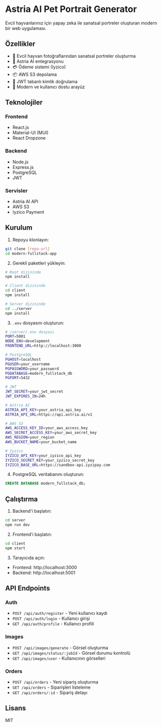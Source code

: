 # Astria AI Pet Portrait Generator

Evcil hayvanlarınız için yapay zeka ile sanatsal portreler oluşturan modern bir web uygulaması.

## Özellikler

- 🐾 Evcil hayvan fotoğraflarından sanatsal portreler oluşturma
- 🎨 Astria AI entegrasyonu
- 💳 Ödeme sistemi (Iyzico)
- 📦 AWS S3 depolama
- 🔐 JWT tabanlı kimlik doğrulama
- 🎯 Modern ve kullanıcı dostu arayüz

## Teknolojiler

### Frontend
- React.js
- Material-UI (MUI)
- React Dropzone

### Backend
- Node.js
- Express.js
- PostgreSQL
- JWT

### Servisler
- Astria AI API
- AWS S3
- Iyzico Payment

## Kurulum

1. Repoyu klonlayın:
```bash
git clone [repo-url]
cd modern-fullstack-app
```

2. Gerekli paketleri yükleyin:
```bash
# Root dizininde
npm install

# Client dizininde
cd client
npm install

# Server dizininde
cd ../server
npm install
```

3. `.env` dosyasını oluşturun:
```bash
# /server/.env dosyası
PORT=5001
NODE_ENV=development
FRONTEND_URL=http://localhost:3000

# PostgreSQL
PGHOST=localhost
PGUSER=your_username
PGPASSWORD=your_password
PGDATABASE=modern_fullstack_db
PGPORT=5432

# JWT
JWT_SECRET=your_jwt_secret
JWT_EXPIRES_IN=24h

# Astria AI
ASTRIA_API_KEY=your_astria_api_key
ASTRIA_API_URL=https://api.astria.ai/v1

# AWS S3
AWS_ACCESS_KEY_ID=your_aws_access_key
AWS_SECRET_ACCESS_KEY=your_aws_secret_key
AWS_REGION=your_region
AWS_BUCKET_NAME=your_bucket_name

# Iyzico
IYZICO_API_KEY=your_iyzico_api_key
IYZICO_SECRET_KEY=your_iyzico_secret_key
IYZICO_BASE_URL=https://sandbox-api.iyzipay.com
```

4. PostgreSQL veritabanını oluşturun:
```sql
CREATE DATABASE modern_fullstack_db;
```

## Çalıştırma

1. Backend'i başlatın:
```bash
cd server
npm run dev
```

2. Frontend'i başlatın:
```bash
cd client
npm start
```

3. Tarayıcıda açın:
- Frontend: http://localhost:3000
- Backend: http://localhost:5001

## API Endpoints

### Auth
- `POST /api/auth/register` - Yeni kullanıcı kaydı
- `POST /api/auth/login` - Kullanıcı girişi
- `GET /api/auth/profile` - Kullanıcı profili

### Images
- `POST /api/images/generate` - Görsel oluşturma
- `GET /api/images/status/:jobId` - Görsel durumu kontrolü
- `GET /api/images/user` - Kullanıcının görselleri

### Orders
- `POST /api/orders` - Yeni sipariş oluşturma
- `GET /api/orders` - Siparişleri listeleme
- `GET /api/orders/:id` - Sipariş detayı

## Lisans

MIT 